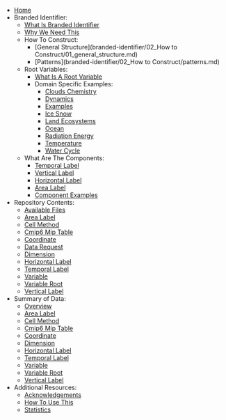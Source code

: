 - [Home](index.md)
- Branded Identifier:
  - [What Is Branded Identifier](branded-identifier/01-what-is-branded-identifier.md)
  - [Why We Need This](branded-identifier/03-why-we-need-this.md)
  - How To Construct:
    - [General Structure](branded-identifier/02_How to Construct/01_general_structure.md)
    - [Patterns](branded-identifier/02_How to Construct/patterns.md)
  - Root Variables:
    - [What Is A Root Variable](branded-identifier/04_root-variables/01_what_is_a_root_variable.md)
    - Domain Specific Examples:
      - [Clouds Chemistry](branded-identifier/04_root-variables/02_domain_specific_examples/clouds-chemistry.md)
      - [Dynamics](branded-identifier/04_root-variables/02_domain_specific_examples/dynamics.md)
      - [Examples](branded-identifier/04_root-variables/02_domain_specific_examples/examples.md)
      - [Ice Snow](branded-identifier/04_root-variables/02_domain_specific_examples/ice-snow.md)
      - [Land Ecosystems](branded-identifier/04_root-variables/02_domain_specific_examples/land-ecosystems.md)
      - [Ocean](branded-identifier/04_root-variables/02_domain_specific_examples/ocean.md)
      - [Radiation Energy](branded-identifier/04_root-variables/02_domain_specific_examples/radiation-energy.md)
      - [Temperature](branded-identifier/04_root-variables/02_domain_specific_examples/temperature.md)
      - [Water Cycle](branded-identifier/04_root-variables/02_domain_specific_examples/water-cycle.md)
  - What Are The Components:
    - [Temporal Label](branded-identifier/05_what_are_the_components/2_temporal-label.md)
    - [Vertical Label](branded-identifier/05_what_are_the_components/3_vertical-label.md)
    - [Horizontal Label](branded-identifier/05_what_are_the_components/4_horizontal-label.md)
    - [Area Label](branded-identifier/05_what_are_the_components/5_area-label.md)
    - [Component Examples](branded-identifier/05_what_are_the_components/99_component-examples.md)
- Repository Contents:
  - [Available Files](src-data-docs/index.md)
  - [Area Label](src-data-docs/area-label.md)
  - [Cell Method](src-data-docs/cell-method.md)
  - [Cmip6 Mip Table](src-data-docs/cmip6-mip-table.md)
  - [Coordinate](src-data-docs/coordinate.md)
  - [Data Request](src-data-docs/data-request.md)
  - [Dimension](src-data-docs/dimension.md)
  - [Horizontal Label](src-data-docs/horizontal-label.md)
  - [Temporal Label](src-data-docs/temporal-label.md)
  - [Variable](src-data-docs/variable.md)
  - [Variable Root](src-data-docs/variable-root.md)
  - [Vertical Label](src-data-docs/vertical-label.md)
- Summary of Data:
  - [Overview](data-summaries/index.md)
  - [Area Label](data-summaries/Variable-Registry_area-label_detailed.md)
  - [Cell Method](data-summaries/Variable-Registry_cell-method_detailed.md)
  - [Cmip6 Mip Table](data-summaries/Variable-Registry_cmip6-mip-table_detailed.md)
  - [Coordinate](data-summaries/Variable-Registry_coordinate_detailed.md)
  - [Dimension](data-summaries/Variable-Registry_dimension_detailed.md)
  - [Horizontal Label](data-summaries/Variable-Registry_horizontal-label_detailed.md)
  - [Temporal Label](data-summaries/Variable-Registry_temporal-label_detailed.md)
  - [Variable](data-summaries/Variable-Registry_variable_detailed.md)
  - [Variable Root](data-summaries/Variable-Registry_variable-root_detailed.md)
  - [Vertical Label](data-summaries/Variable-Registry_vertical-label_detailed.md)
- Additional Resources:
  - [Acknowledgements](auxilary/acknowledgements.md)
  - [How To Use This](auxilary/how_to_use_this.md)
  - [Statistics](auxilary/statistics.md)